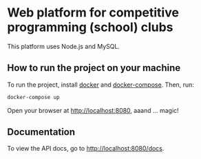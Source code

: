 # Web platform for competitive programming (school) clubs

This platform uses Node.js and MySQL.

## How to run the project on your machine

To run the project, install [docker](https://www.docker.com/) and [docker-compose](https://docs.docker.com/compose/install/). Then, run:

```sh
docker-compose up
```

Open your browser at [http://localhost:8080](http://localhost:8080), aaand ... magic!

## Documentation

To view the API docs, go to [http://localhost:8080/docs](http://localhost:8080/docs).
